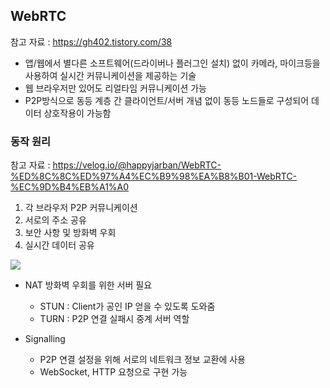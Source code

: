## WebRTC
참고 자료 : https://gh402.tistory.com/38
- 앱/웹에서 별다른 소프트웨어(드라이버나 플러그인 설치) 없이 카메라, 마이크등을 사용하여 실시간 커뮤니케이션을 제공하는 기술
- 웹 브라우저만 있어도 리얼타임 커뮤니케이션 가능
- P2P방식으로 동등 계층 간 클라이언트/서버 개념 없이 동등 노드들로 구성되어 데이터 상호작용이 가능함

### 동작 원리
참고 자료 : https://velog.io/@happyjarban/WebRTC-%ED%8C%8C%ED%97%A4%EC%B9%98%EA%B8%B01-WebRTC-%EC%9D%B4%EB%A1%A0
1. 각 브라우저 P2P 커뮤니케이션
2. 서로의 주소 공유
3. 보안 사항 및 방화벽 우회
4. 실시간 데이터 공유

<img src=https://velog.velcdn.com/images%2Fhappyjarban%2Fpost%2F7f5a9c7f-9dde-424e-9b85-70acb90345c1%2Fimage.png>

- NAT 방화벽 우회를 위한 서버 필요
    - STUN : Client가 공인 IP 얻을 수 있도록 도와줌
    - TURN : P2P 연결 실패시 중계 서버 역할

- Signalling
    - P2P 연결 설정을 위해 서로의 네트워크 정보 교환에 사용
    - WebSocket, HTTP 요청으로 구현 가능

